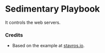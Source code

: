Sedimentary Playbook
=========

It controls the web servers.

### Credits

- Based on the example at [stavros.io](http://www.stavros.io/posts/example-provisioning-and-deployment-ansible/).
